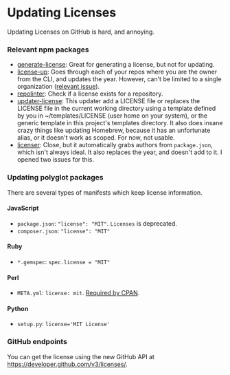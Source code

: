 # Updating Licenses

Updating Licenses on GitHub is hard, and annoying.

### Relevant npm packages

- [generate-license](https://www.npmjs.com/package/generate-license): Great for generating a license, but not for updating.
- [license-up](https://github.com/sungwoncho/license-up): Goes through each of your repos where you are the owner from the CLI, and updates the year. However, can't be limited to a single organization ([relevant issue](https://github.com/sungwoncho/license-up/issues/3)).
- [repolinter](https://www.npmjs.com/package/repolinter): Check if a license exists for a repository.
- [updater-license](https://www.npmjs.com/package/updater-license): This updater add a LICENSE file or replaces the LICENSE file in the current working directory using a template defined by you in ~/templates/LICENSE (user home on your system), or the generic template in this project's templates directory. It also does insane crazy things like updating Homebrew, because it has an unfortunate alias, or it doesn't work as scoped. For now, not usable.
- [licenser](https://www.npmjs.com/package/licenser): Close, but it automatically grabs authors from `package.json`, which isn't always ideal. It also replaces the year, and doesn't add to it. I opened two issues for this.

### Updating polyglot packages

There are several types of manifests which keep license information.

#### JavaScript
- `package.json`: `"license": "MIT"`. `Licenses` is deprecated.
- `composer.json`: `"license": "MIT"`

#### Ruby
- `*.gemspec`: `spec.license = "MIT"`

#### Perl
- `META.yml`: `license: mit`. [Required by CPAN](https://metacpan.org/pod/Module::Build::API#license).

#### Python
- `setup.py`: `license='MIT License'`

### GitHub endpoints

You can get the license using the new GitHub API at https://developer.github.com/v3/licenses/.

